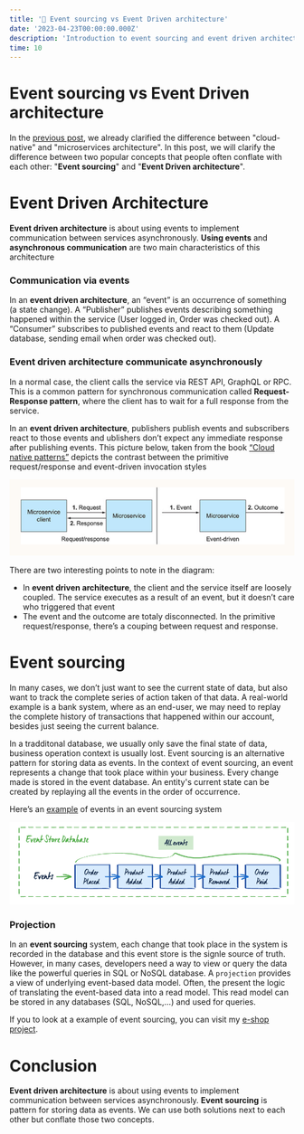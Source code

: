 ```yaml
---
title: '📩 Event sourcing vs Event Driven architecture'
date: '2023-04-23T00:00:00.000Z'
description: 'Introduction to event sourcing and event driven architecture'
time: 10
---
```


# Event sourcing vs Event Driven architecture

In the [previous post](https://kkhanhluu.github.io/what-is-cloud-native/), we already clarified the difference between "cloud-native" and "microservices architecture". In this post, we will clarify the difference between two popular concepts that people often conflate with each other: "**Event sourcing**" and "**Event Driven architecture**".

# Event Driven Architecture

**Event driven architecture** is about using events to implement communication between services asynchronously. **Using events** and **asynchronous communication** are two main characteristics of this architecture

### Communication via events

In an **event driven architecture**, an “event” is an occurrence of something (a state change). A “Publisher” publishes events describing something happened within the service (User logged in, Order was checked out). A “Consumer” subscribes to published events and react to them (Update database, sending email when order was checked out).

### Event driven architecture communicate asynchronously

In a normal case, the client calls the service via REST API, GraphQL or RPC. This is a common pattern for synchronous communication called **Request-Response pattern**, where the client has to wait for a full response from the service.

In an **event driven architecture**, publishers publish events and subscribers react to those events and ublishers don’t expect any immediate response after publishing events. This picture below, taken from the book [“Cloud native patterns”](https://www.manning.com/books/cloud-native-patterns) depicts the contrast between the primitive request/response and event-driven invocation styles

![Untitled](./request-response-event-driven.png)

There are two interesting points to note in the diagram:

- In **event driven architecture**, the client and the service itself are loosely coupled. The service executes as a result of an event, but it doesn’t care who triggered that event
- The event and the outcome are totaly disconnected. In the primitive request/response, there’s a couping between request and response.

# Event sourcing

In many cases, we don’t just want to see the current state of data, but also want to track the complete series of action taken of that data. A real-world example is a bank system, where as an end-user, we may need to replay the complete history of transactions that happened within our account, besides just seeing the current balance.

In a tradditonal database, we usually only save the final state of data, business operation context is usually lost. Event sourcing is an alternative pattern for storing data as events. In the context of event sourcing, an event represents a change that took place within your business. Every change made is stored in the event database. An entity's current state can be created by replaying all the events in the order of occurrence.

Here’s an [example](https://www.eventstore.com/event-sourcing) of events in an event sourcing system

![Untitled](./event-sourcing-example.png)

### Projection

In an **event sourcing** system, each change that took place in the system is recorded in the database and this event store is the signle source of truth. However, in many cases, developers need a way to view or query the data like the powerful queries in SQL or NoSQL database. A `projection` provides a view of underlying event-based data model. Often, the present the logic of translating the event-based data into a read model. This read model can be stored in any databases (SQL, NoSQL,…) and used for queries.

If you to look at a example of event sourcing, you can visit my [e-shop project](https://kkhanhluu.github.io/e-shop/explore/code/event-sourcing).

# Conclusion

**Event driven architecture** is about using events to implement communication between services asynchronously. **Event sourcing** is pattern for storing data as events. We can use both solutions next to each other but conflate those two concepts.
